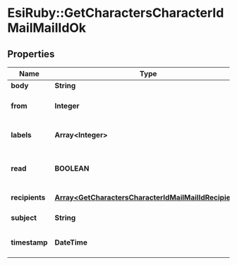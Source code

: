 # EsiRuby::GetCharactersCharacterIdMailMailIdOk

## Properties
Name | Type | Description | Notes
------------ | ------------- | ------------- | -------------
**body** | **String** | Mail&#39;s body | [optional] 
**from** | **Integer** | From whom the mail was sent | [optional] 
**labels** | **Array&lt;Integer&gt;** | Labels attached to the mail | [optional] 
**read** | **BOOLEAN** | Whether the mail is flagged as read | [optional] 
**recipients** | [**Array&lt;GetCharactersCharacterIdMailMailIdRecipient&gt;**](GetCharactersCharacterIdMailMailIdRecipient.md) | Recipients of the mail | [optional] 
**subject** | **String** | Mail subject | [optional] 
**timestamp** | **DateTime** | When the mail was sent | [optional] 


